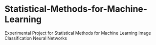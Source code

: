# Statistical-Methods-for-Machine-Learning


Experimental Project for Statistical Methods for Machine Learning 
Image Classification
Neural Networks
